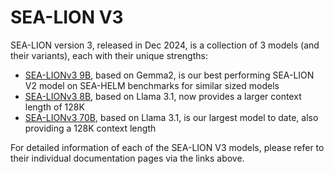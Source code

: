 # SEA-LION V3

SEA-LION version 3, released in Dec 2024, is a collection of 3 models (and their variants), each with their unique strengths:
- [SEA-LIONv3 9B](./sealion_v3_gemma2_9B.md), based on Gemma2, is our best performing SEA-LION V2 model on SEA-HELM benchmarks for similar sized models
- [SEA-LIONv3 8B](./sealion_v3_llama3_1_8B.md), based on Llama 3.1, now provides a larger context length of 128K
- [SEA-LIONv3 70B](./sealion_v3_llama3_1_70B.md), based on Llama 3.1, is our largest model to date, also providing a 128K context length

For detailed information of each of the SEA-LION V3 models, please refer to their individual documentation pages via the links above.